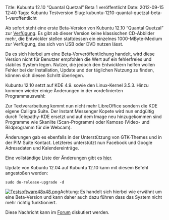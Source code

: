 Title: Kubuntu 12.10 “Quantal Quetzal” Beta 1 veröffentlicht
Date: 2012-09-15 12:40
Tags: Kubuntu Testversion
Slug: kubuntu-1210-quantal-quetzal-beta-1-veroffentlicht

Ab sofort steht eine erste Beta-Version von Kubuntu 12.10 “Quantal
Quetzal” zur
[Verfügung](http://cdimage.ubuntu.com/kubuntu/releases/12.10/beta-1/).
Es gibt ab dieser Version keine klassischen CD-Abbilder mehr, die
Entwickler stellen stattdessen ein einzelnes 1000-MByte-Medium zur
Verfügung, das sich von USB oder DVD nutzen lässt.


Da es sich hierbei um eine Beta-Vorveröffentlichung handelt, wird diese
Version nicht für Benutzer empfohlen die Wert auf ein fehlerfreies und
stabiles System legen. Nutzer, die jedoch den Entwicklern helfen wollen
Fehler bei der Installation, Update und der täglichen Nutzung zu finden,
können sich diesen Schritt überlegen.


<!--break--><!--break-->

Kubuntu 12.10 setzt auf KDE 4.9. sowie den Linux-Kernel 3.5.3. Hinzu
kommen wieder einige Änderungen in der vordefinierten Programmauswahl:


Zur Textverarbeitung kommt nun nicht mehr LibreOffice sondern die KDE
eigene Calligra Suite. Der Instant Messenger Kopete wird nun endgültig
durch Telepathy-KDE ersetzt und auf dem Image neu hinzugekommen sind
Programme wie Skanlite (Scan-Programm) oder Kamoso (Video- und
Bildprogramm für die Webcam).


Änderungen gab es ebenfalls in der Unterstützung von GTK-Themes und in
der PIM Suite Kontact. Letzteres unterstützt nun Facebook und Google
Adressdaten und Kalendereinträge.


Eine vollständige Liste der Änderungen gibt es
[hier](https://wiki.kubuntu.org/QuantalQuetzal/Beta1/Kubuntu).


Update von Kubuntu 12.04 auf Kubuntu 12.10 kann mit diesem Befehl
angestoßen werden:


``` {.shell}
sudo do-release-upgrade -d
```


[![Testsoftware48x48.png](http://wiki.kubuntu-de.org/images/Testsoftware48x48.png)](/Datei:Testsoftware48x48.png)Achtung: Es handelt
sich hierbei wie erwähnt um eine Beta-Version und kann daher auch dazu
führen dass das System nicht mehr richtig funktioniert.


Diese Nachricht kann im
[Forum](http://forum.kubuntu-de.org/index.php?board=1.0) diskutiert
werden.



